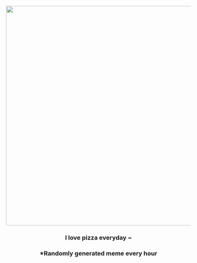 <p align="center">
        <img src="https://i.redd.it/b6xjyufld0y91.jpg" width="600" height="600">
        </p>
        <h3 align="center">I love pizza everyday ~</h3>
        <h3 align="center">*Randomly generated meme every hour</h3>
    